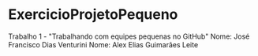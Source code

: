 # ExercicioProjetoPequeno
Trabalho 1 - "Trabalhando com equipes pequenas no GitHub"
Nome: José Francisco Dias Venturini 
Nome: Alex Elias Guimarães Leite 